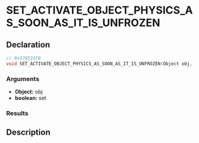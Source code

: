 # SET_ACTIVATE_OBJECT_PHYSICS_AS_SOON_AS_IT_IS_UNFROZEN

## Declaration
```cpp
// 0x378531F8
void SET_ACTIVATE_OBJECT_PHYSICS_AS_SOON_AS_IT_IS_UNFROZEN(Object obj, boolean set);
```

### Arguments
- **Object:** obj
- **boolean:** set

### Results

## Description
